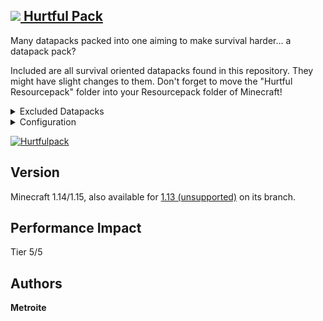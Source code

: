 ## [<img src="https://i.imgur.com/BjfNPDg.gif"> Hurtful Pack](https://download.metroite.de/#/home?url=https://github.com/Metroite/datapacks/tree/1.14/Hurtful%20Pack&rootDirectory=false)

Many datapacks packed into one aiming to make survival harder... a datapack pack?

Included are all survival oriented datapacks found in this repository. They might have slight changes to them. Don't forget to move the "Hurtful Resourcepack" folder into your Resourcepack folder of Minecraft!

<details>
<summary>Excluded Datapacks</summary>
<br>

+ [spectatorrevive](https://www.metroite.de/spectatorrevive)
+ [voiddimension](https://www.metroite.de/voiddimension)
+ [worseoldpvp](https://www.metroite.de/worseoldpvp)

</details>
<details>
<summary>Configuration</summary>
<br>

Specific datapacks can be turned off by setting *$\<name of the datapack\>$* in *hp.storeboard* to 0 (1 is default): `/scoreboard players set $<name of the datapack>$ hp.storeboard 0`

</details>

<a href="https://download.metroite.de/#/home?url=https://github.com/Metroite/datapacks/tree/1.14/Hurtful%20Pack&rootDirectory=false" rel="HeEelLp!">![Hurtfulpack](Hurtfulpack.png?raw=true "HeEelLp!")</a>

## Version

Minecraft 1.14/1.15, also available for [1.13 (unsupported)](https://github.com/Metroite/datapacks/tree/1.13/Hurtful%20Pack) on its branch.

## Performance Impact

Tier 5/5

## Authors

**Metroite**
